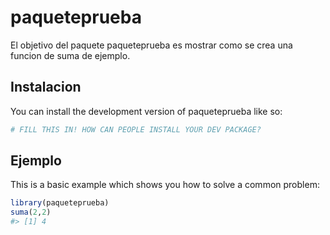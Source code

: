 
<!-- README.md is generated from README.Rmd. Please edit that file -->

# paqueteprueba

<!-- badges: start -->
<!-- badges: end -->

El objetivo del paquete paqueteprueba es mostrar como se crea una
funcion de suma de ejemplo.

## Instalacion

You can install the development version of paqueteprueba like so:

``` r
# FILL THIS IN! HOW CAN PEOPLE INSTALL YOUR DEV PACKAGE?
```

## Ejemplo

This is a basic example which shows you how to solve a common problem:

``` r
library(paqueteprueba)
suma(2,2)
#> [1] 4
```
